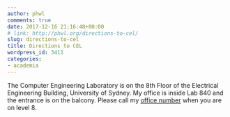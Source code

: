 ```yaml
---
author: phwl
comments: true
date: 2017-12-16 21:16:48+00:00
# link: http://phwl.org/directions-to-cel/
slug: directions-to-cel
title: Directions to CEL
wordpress_id: 3411
categories:
- academia
---
```


The Computer Engineering Laboratory is on the 8th Floor of the Electrical Engineering Building, University of Sydney. My office is inside Lab 840 and the entrance is on the balcony. Please call my [office number](http://phwl.org/) when you are on level 8.


